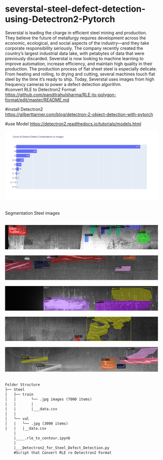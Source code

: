 
# severstal-steel-defect-detection-using-Detectron2-Pytorch
Severstal is leading the charge in efficient steel mining and production. They believe the future of metallurgy requires development across the economic, ecological, and social aspects of the industry—and they take corporate responsibility seriously. The company recently created the country’s largest industrial data lake, with petabytes of data that were previously discarded. Severstal is now looking to machine learning to improve automation, increase efficiency, and maintain high quality in their production.  The production process of flat sheet steel is especially delicate. From heating and rolling, to drying and cutting, several machines touch flat steel by the time it’s ready to ship. Today, Severstal uses images from high frequency cameras to power a defect detection algorithm.
<br>
#convert RLE to Detectron2 Format<br>
https://github.com/panditrahulsharma/RLE-to-polygon-format/edit/master/README.md<br>

#install Detectron2<br>
https://gilberttanner.com/blog/detectron-2-object-detection-with-pytorch<br>

#use Model
https://detectron2.readthedocs.io/tutorials/models.html

![alt text](newplot.png)<br><br>

Segmentation Steel images<br><br>

![alt text](index.png)<br><br>
![alt text](r1.png)<br><br>
![alt text](r2.png)<br><br>
![alt text](r3.png)<br><br>
![alt text](r4.png)<br><br>

```
Folder Structure
├── Steel
│   ├── train
│   │       └── .jpg images (7000 items)
|   |       |
|   |       |___data.csv
|   |
│   └── val
│   |   └── .jpg (3000 items)
|   |   |__data.csv
    |
    |____.rle_to_contour.ipynb 
    |
    |___Detectron2_for_Steel_Defect_Detection.py  
    #Script that Convert RLE ro Detectron2 Format


